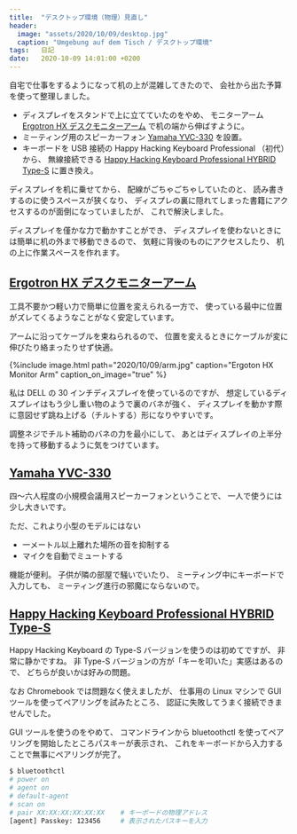 ```yaml
---
title:  "デスクトップ環境（物理）見直し"
header:
  image: "assets/2020/10/09/desktop.jpg"
  caption: "Umgebung auf dem Tisch / デスクトップ環境"
tags:	日記
date:	2020-10-09 14:01:00 +0200
---
```

自宅で仕事をするようになって机の上が混雑してきたので、
会社から出た予算を使って整理しました。

* ディスプレイをスタンドで上に立てていたのをやめ、
モニターアーム [Ergotron HX デスクモニターアーム] で机の端から伸ばすように。
* ミーティング用のスピーカーフォン [Yamaha YVC-330] を設置。
* キーボードを USB 接続の Happy Hacking Keyboard Professional （初代）から、
無線接続できる [Happy Hacking Keyboard Professional HYBRID Type-S] に置き換え。

ディスプレイを机に乗せてから、
配線がごちゃごちゃしていたのと、
読み書きするのに使うスペースが狭くなり、
ディスプレの裏に隠れてしまった書籍にアクセスするのが面倒になっていましたが、
これで解決しました。

ディスプレイを僅かな力で動かすことができ、
ディスプレイを使わないときには簡単に机の外まで移動できるので、
気軽に背後のものにアクセスしたり、
机の上に作業スペースを作れます。

## [Ergotron HX デスクモニターアーム]

工具不要かつ軽い力で簡単に位置を変えられる一方で、
使っている最中に位置がズレてくるようなことがなく安定しています。

アームに沿ってケーブルを束ねられるので、
位置を変えるときにケーブルが変に伸びたり絡まったりせず快適。

{%include image.html
    path="2020/10/09/arm.jpg"
    caption="Ergoton HX Monitor Arm"
    caption_on_image="true" %}

私は DELL の 30 インチディスプレイを使っているのですが、
想定しているディスプレイはもう少し重い物のようで裏のバネが強く、
ディスプレイを動かす際に意図せず跳ね上げる（チルトする）形になりやすいです。

調整ネジでチルト補助のバネの力を最小にして、
あとはディスプレイの上半分を持って移動するように気をつけています。

## [Yamaha YVC-330]

四〜六人程度の小規模会議用スピーカーフォンということで、
一人で使うには少し大きいです。

ただ、これより小型のモデルにはない

* 一メートル以上離れた場所の音を抑制する
* マイクを自動でミュートする

機能が便利。
子供が隣の部屋で騒いでいたり、
ミーティング中にキーボードで入力しても、
ミーティング進行の邪魔にならないので。

## [Happy Hacking Keyboard Professional HYBRID Type-S]

Happy Hacking Keyboard の Type-S バージョンを使うのは初めてですが、
非常に静かですね。
非 Type-S バージョンの方が「キーを叩いた」実感はあるので、
どちらが良いかは好みの問題。

なお Chromebook では問題なく使えましたが、
仕事用の Linux マシンで GUI ツールを使ってペアリングを試みたところ、
認証に失敗してうまく接続できませんでした。

GUI ツールを使うのをやめて、
コマンドラインから bluetoothctl を使ってペアリングを開始したところパスキーが表示され、
これをキーボードから入力することで無事にペアリングが完了。

```sh
$ bluetoothctl
# power on
# agent on
# default-agent
# scan on
# pair XX:XX:XX:XX:XX:XX    # キーボードの物理アドレス
[agent] Passkey: 123456     # 表示されたパスキーを入力
```

[Ergotron HX デスクモニターアーム]: https://www.ergotron.com/ja-jp/%E8%A3%BD%E5%93%81/%E8%A3%BD%E5%93%81%E8%A9%B3%E7%B4%B0/45-475
[Happy Hacking Keyboard Professional HYBRID Type-S]: https://happyhackingkb.com/jp/products/hybrid_types/ 
[Yamaha YVC-330]: https://sound-solution.yamaha.com/products/uc/yvc-330/index